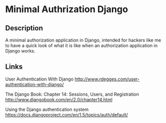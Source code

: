 Minimal Authrization Django
===========================


Description
-----------
A minimal authorization application in Django, intended for hackers like me to have a quick look of what it is like when an authorization application in Django works. 

Links
-----
User Authentication With Django
http://www.rdegges.com/user-authentication-with-django/

The Django Book: Chapter 14: Sessions, Users, and Registration
http://www.djangobook.com/en/2.0/chapter14.html

Using the Django authentication system
https://docs.djangoproject.com/en/1.5/topics/auth/default/

